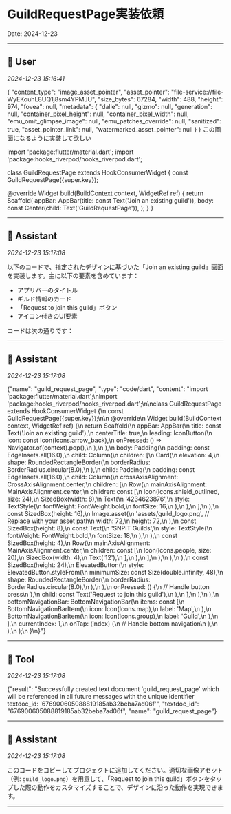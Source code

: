 # GuildRequestPage実装依頼

Date: 2024-12-23

---

## 👤 User
*2024-12-23 15:16:41*

{
  "content_type": "image_asset_pointer",
  "asset_pointer": "file-service://file-WyEKouhL8UQ1j8sm4YPMJU",
  "size_bytes": 67284,
  "width": 488,
  "height": 974,
  "fovea": null,
  "metadata": {
    "dalle": null,
    "gizmo": null,
    "generation": null,
    "container_pixel_height": null,
    "container_pixel_width": null,
    "emu_omit_glimpse_image": null,
    "emu_patches_override": null,
    "sanitized": true,
    "asset_pointer_link": null,
    "watermarked_asset_pointer": null
  }
}
この画面になるように実装して欲しい

import 'package:flutter/material.dart';
import 'package:hooks_riverpod/hooks_riverpod.dart';

class GuildRequestPage extends HookConsumerWidget {
  const GuildRequestPage({super.key});

  @override
  Widget build(BuildContext context, WidgetRef ref) {
    return Scaffold(
      appBar: AppBar(title: const Text('Join an existing guild')),
      body: const Center(child: Text('GuildRequestPage')),
    );
  }
}

---

## 🤖 Assistant
*2024-12-23 15:17:08*

以下のコードで、指定されたデザインに基づいた「Join an existing guild」画面を実装します。主に以下の要素を含めています：
- アプリバーのタイトル
- ギルド情報のカード
- 「Request to join this guild」ボタン
- アイコン付きのUI要素

コードは次の通りです：

---

## 🤖 Assistant
*2024-12-23 15:17:08*

{"name": "guild_request_page", "type": "code/dart", "content": "import 'package:flutter/material.dart';\nimport 'package:hooks_riverpod/hooks_riverpod.dart';\n\nclass GuildRequestPage extends HookConsumerWidget {\n  const GuildRequestPage({super.key});\n\n  @override\n  Widget build(BuildContext context, WidgetRef ref) {\n    return Scaffold(\n      appBar: AppBar(\n        title: const Text('Join an existing guild'),\n        centerTitle: true,\n        leading: IconButton(\n          icon: const Icon(Icons.arrow_back),\n          onPressed: () =&gt; Navigator.of(context).pop(),\n        ),\n      ),\n      body: Padding(\n        padding: const EdgeInsets.all(16.0),\n        child: Column(\n          children: [\n            Card(\n              elevation: 4,\n              shape: RoundedRectangleBorder(\n                borderRadius: BorderRadius.circular(8.0),\n              ),\n              child: Padding(\n                padding: const EdgeInsets.all(16.0),\n                child: Column(\n                  crossAxisAlignment: CrossAxisAlignment.center,\n                  children: [\n                    Row(\n                      mainAxisAlignment: MainAxisAlignment.center,\n                      children: const [\n                        Icon(Icons.shield_outlined, size: 24),\n                        SizedBox(width: 8),\n                        Text(\n                          '4234623876',\n                          style: TextStyle(\n                            fontWeight: FontWeight.bold,\n                            fontSize: 16,\n                          ),\n                        ),\n                      ],\n                    ),\n                    const SizedBox(height: 16),\n                    Image.asset(\n                      'assets/guild_logo.png', // Replace with your asset path\n                      width: 72,\n                      height: 72,\n                    ),\n                    const SizedBox(height: 8),\n                    const Text(\n                      'SNPIT Guilds',\n                      style: TextStyle(\n                        fontWeight: FontWeight.bold,\n                        fontSize: 18,\n                      ),\n                    ),\n                    const SizedBox(height: 4),\n                    Row(\n                      mainAxisAlignment: MainAxisAlignment.center,\n                      children: const [\n                        Icon(Icons.people, size: 20),\n                        SizedBox(width: 4),\n                        Text('12'),\n                      ],\n                    ),\n                  ],\n                ),\n              ),\n            ),\n            const SizedBox(height: 24),\n            ElevatedButton(\n              style: ElevatedButton.styleFrom(\n                minimumSize: const Size(double.infinity, 48),\n                shape: RoundedRectangleBorder(\n                  borderRadius: BorderRadius.circular(8.0),\n                ),\n              ),\n              onPressed: () {\n                // Handle button press\n              },\n              child: const Text('Request to join this guild'),\n            ),\n          ],\n        ),\n      ),\n      bottomNavigationBar: BottomNavigationBar(\n        items: const [\n          BottomNavigationBarItem(\n            icon: Icon(Icons.map),\n            label: 'Map',\n          ),\n          BottomNavigationBarItem(\n            icon: Icon(Icons.group),\n            label: 'Guild',\n          ),\n        ],\n        currentIndex: 1,\n        onTap: (index) {\n          // Handle bottom navigation\n        },\n      ),\n    );\n  }\n}"}

---

## 🔧 Tool
*2024-12-23 15:17:08*

{"result": "Successfully created text document 'guild_request_page' which will be referenced in all future messages with the unique identifier textdoc_id: '676900605088819185ab32beba7ad06f'", "textdoc_id": "676900605088819185ab32beba7ad06f", "name": "guild_request_page"}

---

## 🤖 Assistant
*2024-12-23 15:17:08*

このコードをコピーしてプロジェクトに追加してください。適切な画像アセット（例: `guild_logo.png`）を用意して、「Request to join this guild」ボタンをタップした際の動作をカスタマイズすることで、デザインに沿った動作を実現できます。

---

